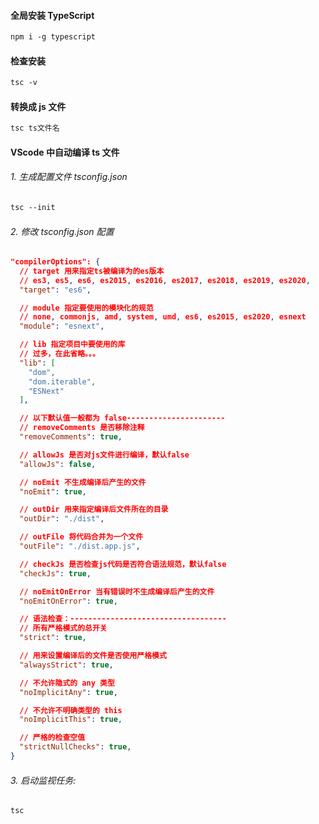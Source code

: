 #### 全局安装 TypeScript

```txt
npm i -g typescript
```

#### 检查安装

```txt
tsc -v
```

#### 转换成 js 文件

```txt
tsc ts文件名
```

#### VScode 中自动编译 ts 文件

###### 1. 生成配置文件 tsconfig.json

```txt
tsc --init
```

###### 2. 修改 tsconfig.json 配置

```json
"compilerOptions": {
  // target 用来指定ts被编译为的es版本
  // es3, es5, es6, es2015, es2016, es2017, es2018, es2019, es2020,
  "target": "es6",

  // module 指定要使用的模块化的规范
  // none, commonjs, amd, system, umd, es6, es2015, es2020, esnext
  "module": "esnext",

  // lib 指定项目中要使用的库
  // 过多，在此省略。。。
  "lib": [
    "dom",
    "dom.iterable",
    "ESNext"
  ],

  // 以下默认值一般都为 false----------------------
  // removeComments 是否移除注释
  "removeComments": true,

  // allowJs 是否对js文件进行编译，默认false
  "allowJs": false,

  // noEmit 不生成编译后产生的文件
  "noEmit": true,

  // outDir 用来指定编译后文件所在的目录
  "outDir": "./dist",

  // outFile 将代码合并为一个文件
  "outFile": "./dist.app.js",

  // checkJs 是否检查js代码是否符合语法规范，默认false
  "checkJs": true,

  // noEmitOnError 当有错误时不生成编译后产生的文件
  "noEmitOnError": true,

  // 语法检查：-----------------------------------
  // 所有严格模式的总开关
  "strict": true,

  // 用来设置编译后的文件是否使用严格模式
  "alwaysStrict": true,

  // 不允许隐式的 any 类型
  "noImplicitAny": true,

  // 不允许不明确类型的 this
  "noImplicitThis": true,

  // 严格的检查空值
  "strictNullChecks": true,
}
```

###### 3. 启动监视任务:

```txt
tsc
```
